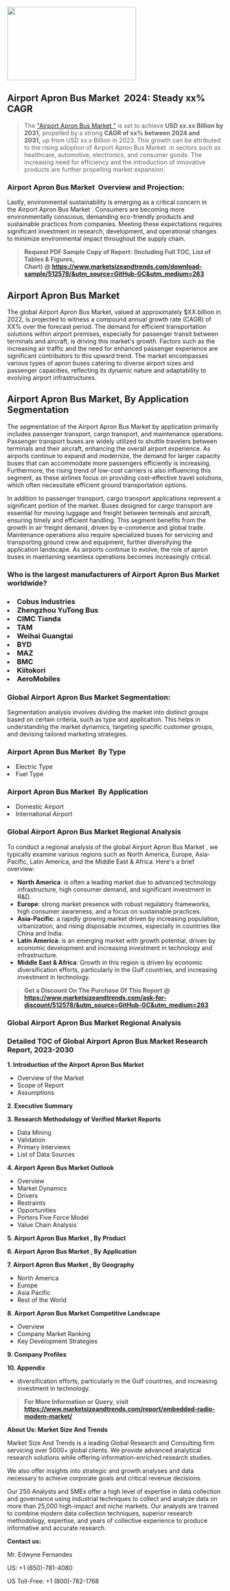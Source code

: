 <p><img class="alignnone size-medium wp-image-20088" src="https://ffe5etoiles.com/wp-content/uploads/2024/12/MST1-300x171.png" alt="" width="300" height="171" /></p><h2 id="ember46" class="ember-view reader-text-block__heading-2">Airport Apron Bus Market &nbsp;2024: Steady&nbsp;xx% CAGR</h2><blockquote id="ember47" class="ember-view reader-text-block__blockquote">The&nbsp;<a class="app-aware-link " href="https://www.marketsizeandtrends.com/download-sample/512578/&utm_source=GitHub-GC&utm_medium=263" target="_blank" data-test-app-aware-link="">"Airport Apron Bus Market "</a>&nbsp;is set to achieve&nbsp;<strong>USD&nbsp;xx.xx&nbsp;Billion by 2031,</strong>&nbsp;propelled by a strong&nbsp;<strong>CAGR of&nbsp;xx% between 2024 and 2031,</strong>&nbsp;up from USD xx.x Billion in 2023. This growth can be attributed to the rising adoption of&nbsp;Airport Apron Bus Market &nbsp;in sectors such as healthcare, automotive, electronics, and consumer goods. The increasing need for efficiency and the introduction of innovative products are further propelling market expansion.</blockquote><h3 id="ember48" class="ember-view reader-text-block__heading-3">Airport Apron Bus Market &nbsp;Overview and Projection:</h3><p id="ember49" class="ember-view reader-text-block__paragraph">Lastly, environmental sustainability is emerging as a critical concern in the&nbsp;Airport Apron Bus Market . Consumers are becoming more environmentally conscious, demanding eco-friendly products and sustainable practices from companies. Meeting these expectations requires significant investment in research, development, and operational changes to minimize environmental impact throughout the supply chain.</p><blockquote id="ember50" class="ember-view reader-text-block__blockquote"><strong>Request PDF Sample Copy of Report: (Including Full TOC, List of Tables &amp; Figures, Chart)&nbsp;@&nbsp;<strong><a href="https://www.marketsizeandtrends.com/download-sample/512578/&utm_source=GitHub-GC&utm_medium=263" target="_blank">https://www.marketsizeandtrends.com/download-sample/512578/&utm_source=GitHub-GC&utm_medium=263</a></strong></strong></blockquote><h3 class=""> <h2>Airport Apron Bus Market</h2><p>The global Airport Apron Bus Market, valued at approximately $XX billion in 2022, is projected to witness a compound annual growth rate (CAGR) of XX% over the forecast period. The demand for efficient transportation solutions within airport premises, especially for passenger transit between terminals and aircraft, is driving this market's growth. Factors such as the increasing air traffic and the need for enhanced passenger experience are significant contributors to this upward trend. The market encompasses various types of apron buses catering to diverse airport sizes and passenger capacities, reflecting its dynamic nature and adaptability to evolving airport infrastructures.</p><h2>Airport Apron Bus Market, By Application Segmentation</h2><p>The segmentation of the Airport Apron Bus Market by application primarily includes passenger transport, cargo transport, and maintenance operations. Passenger transport buses are widely utilized to shuttle travelers between terminals and their aircraft, enhancing the overall airport experience. As airports continue to expand and modernize, the demand for larger capacity buses that can accommodate more passengers efficiently is increasing. Furthermore, the rising trend of low-cost carriers is also influencing this segment, as these airlines focus on providing cost-effective travel solutions, which often necessitate efficient ground transportation options.</p><p>In addition to passenger transport, cargo transport applications represent a significant portion of the market. Buses designed for cargo transport are essential for moving luggage and freight between terminals and aircraft, ensuring timely and efficient handling. This segment benefits from the growth in air freight demand, driven by e-commerce and global trade. Maintenance operations also require specialized buses for servicing and transporting ground crew and equipment, further diversifying the application landscape. As airports continue to evolve, the role of apron buses in maintaining seamless operations becomes increasingly critical.</p></h3><h3 id="" class="">Who is the largest manufacturers of&nbsp;Airport Apron Bus Market worldwide?</h3><h3 class=""></Li><Li>Cobus Industries</Li><Li> Zhengzhou YuTong Bus</Li><Li> CIMC Tianda</Li><Li> TAM</Li><Li> Weihai Guangtai</Li><Li> BYD</Li><Li> MAZ</Li><Li> BMC</Li><Li> Kiitokori</Li><Li> AeroMobiles</h3><h3 id="ember53" class="ember-view reader-text-block__heading-3">Global&nbsp;Airport Apron Bus Market Segmentation:</h3><p id="ember54" class="ember-view reader-text-block__paragraph">Segmentation analysis involves dividing the market into distinct groups based on certain criteria, such as type and application. This helps in understanding the market dynamics, targeting specific customer groups, and devising tailored marketing strategies.</p><h3 id="" class="">Airport Apron Bus Market &nbsp;By Type</h3><p></Li><Li>Electric Type</Li><Li> Fuel Type</p><h3 id="" class="">Airport Apron Bus Market &nbsp;By Application</h3><p class=""></Li><Li>Domestic Airport</Li><Li> International Airport</p><h3 id="ember62" class="ember-view reader-text-block__heading-3">Global Airport Apron Bus Market Regional Analysis</h3><p id="ember63" class="ember-view reader-text-block__paragraph">To conduct a regional analysis of the global Airport Apron Bus Market , we typically examine various regions such as North America, Europe, Asia-Pacific, Latin America, and the Middle East &amp; Africa. Here's a brief overview:</p><ul><li><strong>North America</strong>: is often a leading market due to advanced technology infrastructure, high consumer demand, and significant investment in R&amp;D.</li><li><strong>Europe</strong>: strong market presence with robust regulatory frameworks, high consumer awareness, and a focus on sustainable practices.</li><li><strong>Asia-Pacific</strong>: a rapidly growing market driven by increasing population, urbanization, and rising disposable incomes, especially in countries like China and India.</li><li><strong>Latin America</strong>: is an emerging market with growth potential, driven by economic development and increasing investment in technology and infrastructure.</li><li><strong>Middle East &amp; Africa</strong>: Growth in this region is driven by economic diversification efforts, particularly in the Gulf countries, and increasing investment in technology.</li></ul><blockquote id="ember61" class="ember-view reader-text-block__blockquote"><strong>Get a Discount On The Purchase Of This Report @ <strong><a href="https://html-cleaner.com/" target="">https://www.marketsizeandtrends.com/ask-for-discount/512578/&utm_source=GitHub-GC&utm_medium=263</a></strong></strong></blockquote><h3 id="ember62" class="ember-view reader-text-block__heading-3">Global Airport Apron Bus Market Regional Analysis</h3><h3 id="" class="">Detailed TOC of Global Airport Apron Bus Market Research Report, 2023-2030</h3><p id="" class=""><strong>1. Introduction of the Airport Apron Bus Market </strong></p><ul><li>Overview of the Market</li><li>Scope of Report</li><li>Assumptions</li></ul><p id="" class=""><strong>2. Executive Summary</strong></p><p id="" class=""><strong>3. Research Methodology of Verified Market Reports</strong></p><ul><li>Data Mining</li><li>Validation</li><li>Primary Interviews</li><li>List of Data Sources</li></ul><p id="" class=""><strong>4. Airport Apron Bus Market Outlook</strong></p><ul><li>Overview</li><li>Market Dynamics</li><li>Drivers</li><li>Restraints</li><li>Opportunities</li><li>Porters Five Force Model</li><li>Value Chain Analysis</li></ul><p id="" class=""><strong>5. Airport Apron Bus Market , By Product</strong></p><p id="" class=""><strong>6. Airport Apron Bus Market , By Application</strong></p><p id="" class=""><strong>7. Airport Apron Bus Market , By Geography</strong></p><ul><li>North America</li><li>Europe</li><li>Asia Pacific</li><li>Rest of the World</li></ul><p id="" class=""><strong>8. Airport Apron Bus Market Competitive Landscape</strong></p><ul><li>Overview</li><li>Company Market Ranking</li><li>Key Development Strategies</li></ul><p id="" class=""><strong>9. Company Profiles</strong></p><p id="" class=""><strong>10. Appendix</strong></p><ul><li>diversification efforts, particularly in the Gulf countries, and increasing investment in technology.</li></ul><blockquote id="ember65" class="ember-view reader-text-block__blockquote"><strong>For More Information or Query, visit <strong><strong><a href="https://html-cleaner.com/" target="">https://www.marketsizeandtrends.com/report/embedded-radio-modem-market/</a></strong></strong></strong></blockquote><p id="" class=""><strong>About Us: Market Size And Trends</strong></p><p id="" class="">Market Size And Trends is a leading Global Research and Consulting firm servicing over 5000+ global clients. We provide advanced analytical research solutions while offering information-enriched research studies.</p><p id="" class="">We also offer insights into strategic and growth analyses and data necessary to achieve corporate goals and critical revenue decisions.</p><p id="" class="">Our 250 Analysts and SMEs offer a high level of expertise in data collection and governance using industrial techniques to collect and analyze data on more than 25,000 high-impact and niche markets. Our analysts are trained to combine modern data collection techniques, superior research methodology, expertise, and years of collective experience to produce informative and accurate research.</p><p id="" class=""><strong>Contact us:</strong></p><p id="" class="">Mr. Edwyne Fernandes</p><p id="" class="">US: +1 (650)-781-4080</p><p id="" class="">US Toll-Free: +1 (800)-782-1768</p>
